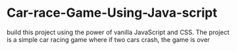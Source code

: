 # Car-race-Game-Using-Java-script
build this project using the power of vanilla JavaScript and CSS. The project is a simple car racing game where if two cars crash, the game is over
